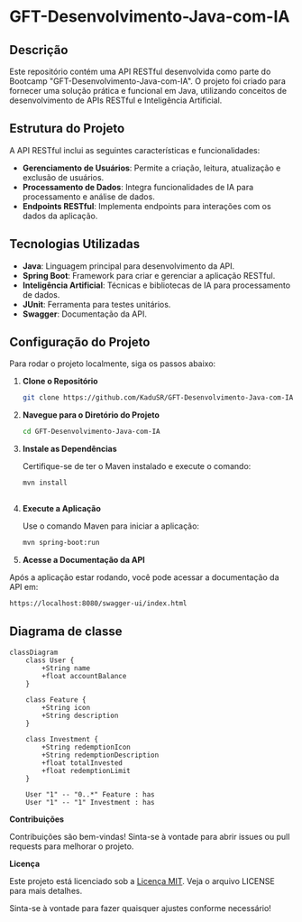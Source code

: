 # GFT-Desenvolvimento-Java-com-IA

## Descrição

Este repositório contém uma API RESTful desenvolvida como parte do Bootcamp "GFT-Desenvolvimento-Java-com-IA". O projeto foi criado para fornecer uma solução prática e funcional em Java, utilizando conceitos de desenvolvimento de APIs RESTful e Inteligência Artificial.

## Estrutura do Projeto

A API RESTful inclui as seguintes características e funcionalidades:

- **Gerenciamento de Usuários**: Permite a criação, leitura, atualização e exclusão de usuários.
- **Processamento de Dados**: Integra funcionalidades de IA para processamento e análise de dados.
- **Endpoints RESTful**: Implementa endpoints para interações com os dados da aplicação.

## Tecnologias Utilizadas

- **Java**: Linguagem principal para desenvolvimento da API.
- **Spring Boot**: Framework para criar e gerenciar a aplicação RESTful.
- **Inteligência Artificial**: Técnicas e bibliotecas de IA para processamento de dados.
- **JUnit**: Ferramenta para testes unitários.
- **Swagger**: Documentação da API.

## Configuração do Projeto

Para rodar o projeto localmente, siga os passos abaixo:

1. **Clone o Repositório**

   ```bash
   git clone https://github.com/KaduSR/GFT-Desenvolvimento-Java-com-IA.git

2. **Navegue para o Diretório do Projeto**

    ```bash
   cd GFT-Desenvolvimento-Java-com-IA

3. **Instale as Dependências**

    Certifique-se de ter o Maven instalado e execute o comando:  
   
   ```bash
   mvn install
    
4. **Execute a Aplicação**

   Use o comando Maven para iniciar a aplicação:  
   
   ```bash
   mvn spring-boot:run

5. **Acesse a Documentação da API**

Após a aplicação estar rodando, você pode acessar a documentação da API em:

```bash
https://localhost:8080/swagger-ui/index.html
```

## Diagrama de classe

```mermaid
classDiagram
    class User {
        +String name
        +float accountBalance
    }

    class Feature {
        +String icon
        +String description
    }

    class Investment {
        +String redemptionIcon
        +String redemptionDescription
        +float totalInvested
        +float redemptionLimit
    }

    User "1" -- "0..*" Feature : has
    User "1" -- "1" Investment : has
```

**Contribuições**

Contribuições são bem-vindas! Sinta-se à vontade para abrir issues ou pull requests para melhorar o projeto.


**Licença**

Este projeto está licenciado sob a [Licença MIT](https://choosealicense.com/licenses/mit/). Veja o arquivo LICENSE para mais detalhes.


Sinta-se à vontade para fazer quaisquer ajustes conforme necessário!
